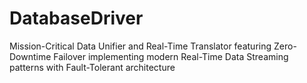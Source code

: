# DatabaseDriver
Mission-Critical Data Unifier and Real-Time Translator featuring Zero-Downtime Failover implementing modern Real-Time Data Streaming patterns with Fault-Tolerant architecture

